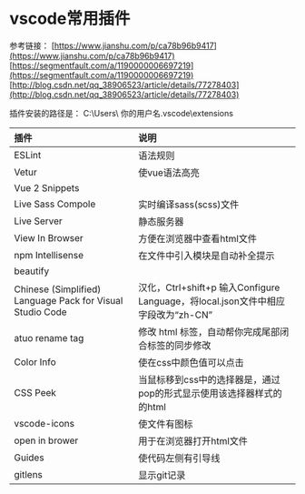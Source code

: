 # vscode常用插件

参考链接：
[https://www.jianshu.com/p/ca78b96b9417](https://www.jianshu.com/p/ca78b96b9417)
[https://segmentfault.com/a/1190000006697219](https://segmentfault.com/a/1190000006697219)
[http://blog.csdn.net/qq_38906523/article/details/77278403](http://blog.csdn.net/qq_38906523/article/details/77278403)

插件安装的路径是：
C:\Users\ 你的用户名\.vscode\extensions

插件|说明
:--|:--
ESLint|语法规则
Vetur|使vue语法高亮
Vue 2 Snippets|
Live Sass Compole|实时编译sass(scss)文件
Live Server|静态服务器
View In Browser|方便在浏览器中查看html文件
npm Intellisense|在文件中引入模块是自动补全提示
beautify|
Chinese (Simplified) Language Pack for Visual Studio Code|汉化，Ctrl+shift+p 输入Configure Language，将local.json文件中相应字段改为“zh-CN”
atuo rename tag|修改 html 标签，自动帮你完成尾部闭合标签的同步修改
Color Info|使在css中颜色值可以点击
CSS Peek|当鼠标移到css中的选择器是，通过pop的形式显示使用该选择器样式的的html
vscode-icons|使文件有图标
open in brower|用于在浏览器打开html文件
Guides|使代码左侧有引导线
gitlens|显示git记录

